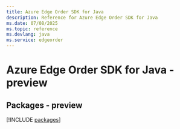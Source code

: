 ```yaml
---
title: Azure Edge Order SDK for Java
description: Reference for Azure Edge Order SDK for Java
ms.date: 07/08/2025
ms.topic: reference
ms.devlang: java
ms.service: edgeorder
---
```

# Azure Edge Order SDK for Java - preview
## Packages - preview
[!INCLUDE [packages](edge-order-index.md)]